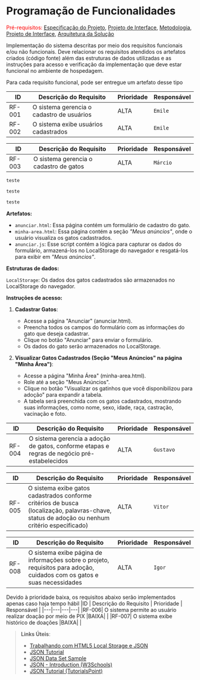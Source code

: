 # Programação de Funcionalidades

<span style="color:red">Pré-requisitos: <a href="2-Especificação do Projeto.md"> Especificação do Projeto</a></span>, <a href="3-Projeto de Interface.md"> Projeto de Interface</a>, <a href="4-Metodologia.md"> Metodologia</a>, <a href="3-Projeto de Interface.md"> Projeto de Interface</a>, <a href="5-Arquitetura da Solução.md"> Arquitetura da Solução</a>

Implementação do sistema descritas por meio dos requisitos funcionais e/ou não funcionais. Deve relacionar os requisitos atendidos os artefatos criados (código fonte) além das estruturas de dados utilizadas e as instruções para acesso e verificação da implementação que deve estar funcional no ambiente de hospedagem.

Para cada requisito funcional, pode ser entregue um artefato desse tipo

|ID    | Descrição do Requisito  | Prioridade | Responsável |
|---|---|---|---|
|RF-001|O sistema gerencia o cadastro de usuários	|ALTA| `Emile`|
|RF-002|	O sistema exibe usuários cadastrados     |ALTA| `Emile` |


|ID    | Descrição do Requisito  | Prioridade | Responsável | 
|---|---|---|---|
|RF-003|	O sistema gerencia o cadastro de gatos |ALTA| `Márcio`|

~~~html
teste
~~~

~~~css
teste
~~~

~~~javascript
teste
~~~

**Artefatos:**

- `anunciar.html`: Essa página contém um formulário de cadastro do gato.
- `minha-area.html`: Essa página contém a seção *"Meus anúncios"*, onde o usuário visualiza os gatos cadastrados.
- `anunciar.js`: Esse script contém a lógica para capturar os dados do formulário, armazená-los no LocalStorage do navegador e resgatá-los para exibir em *"Meus anúncios"*.

**Estruturas de dados:**

`LocalStorage`: Os dados dos gatos cadastrados são armazenados no LocalStorage do navegador.

**Instruções de acesso:**
1. **Cadastrar Gatos**: 
    - Acesse a página "Anunciar" (anunciar.html).
     - Preencha todos os campos do formulário com as informações do gato que deseja cadastrar.
     - Clique no botão "Anunciar" para enviar o formulário.
     - Os dados do gato serão armazenados no LocalStorage.

2. **Visualizar Gatos Cadastrados (Seção "Meus Anúncios" na página "Minha Área")**: 
     - Acesse a página "Minha Área" (minha-area.html).
     - Role até a seção "Meus Anúncios".
     - Clique no botão "Visualizar os gatinhos que você disponibilizou para adoção" para expandir a tabela.
     - A tabela será preenchida com os gatos cadastrados, mostrando suas informações, como nome, sexo, idade, raça, castração, vacinação e foto.

|ID    | Descrição do Requisito  | Prioridade | Responsável |
|---|---|---|---|
|RF-004|	O sistema gerencia a adoção de gatos, conforme etapas e regras de negócio pré-estabelecidos |ALTA|  `Gustavo`|

|ID    | Descrição do Requisito  | Prioridade | Responsável |
|---|---|---|---|
|RF-005|	O sistema exibe gatos cadastrados conforme critérios de busca (localização, palavras-chave, status de adoção ou nenhum critério especificado) |ALTA| `Vitor`|

|ID    | Descrição do Requisito  | Prioridade | Responsável |
|---|---|---|---|
|RF-008| O sistema exibe página de informações sobre o projeto, requisitos para adoção, cuidados com os gatos e suas necessidades |ALTA| `Igor`|

Devido à prioridade baixa, os requisitos abaixo serão implementados apenas caso haja tempo hábil
|ID    | Descrição do Requisito  | Prioridade | Responsável |
|---|---|---|---|
|RF-006|	O sistema permite ao usuário realizar doação por meio de PIX |BAIXA|    |
|RF-007|	O sistema exibe histórico de doações	|BAIXA|  |

> **Links Úteis**:
>
> - [Trabalhando com HTML5 Local Storage e JSON](https://www.devmedia.com.br/trabalhando-com-html5-local-storage-e-json/29045)
> - [JSON Tutorial](https://www.w3resource.com/JSON)
> - [JSON Data Set Sample](https://opensource.adobe.com/Spry/samples/data_region/JSONDataSetSample.html)
> - [JSON - Introduction (W3Schools)](https://www.w3schools.com/js/js_json_intro.asp)
> - [JSON Tutorial (TutorialsPoint)](https://www.tutorialspoint.com/json/index.htm)